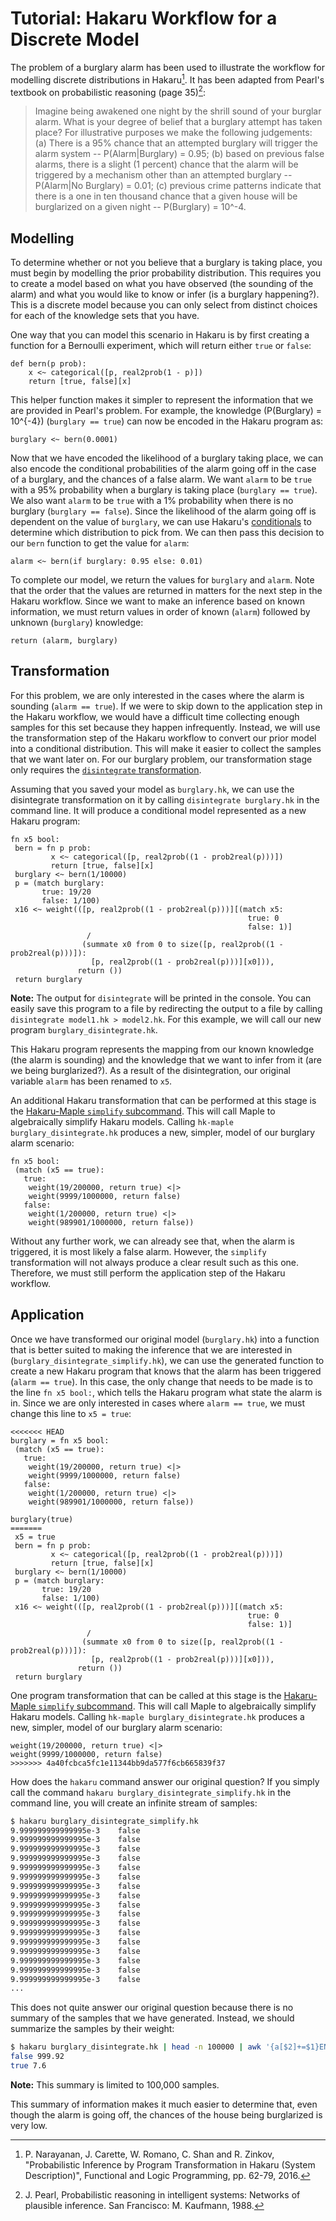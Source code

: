 # Tutorial: Hakaru Workflow for a Discrete Model #

The problem of a burglary alarm has been used to illustrate the workflow for modelling discrete distributions in Hakaru[^1]. It has been adapted from Pearl's textbook on 
probabilistic reasoning (page 35)[^2]:

> Imagine being awakened one night by the shrill sound of your burglar alarm. What is your degree of belief that a burglary attempt has taken place? For illustrative 
> purposes we make the following judgements: (a) There is a 95% chance that an attempted burglary will trigger the alarm system -- P(Alarm|Burglary) = 0.95; (b) based on 
> previous false alarms, there is a slight (1 percent) chance that the alarm will be triggered by a mechanism other than an attempted burglary -- P(Alarm|No Burglary) = 0.01;
> (c) previous crime patterns indicate that there is a one in ten thousand chance that a given house will be burglarized on a given night -- P(Burglary) = 10^-4.

## Modelling ##

To determine whether or not you believe that a burglary is taking place, you must begin by modelling the prior probability distribution. This requires you to create a model
based on what you have observed (the sounding of the alarm) and what you would like to know or infer (is a burglary happening?). This is a discrete model because you can only
select from distinct choices for each of the knowledge sets that you have.

One way that you can model this scenario in Hakaru is by first creating a function for a Bernoulli experiment, which will return either `true` or `false`:

````nohighlight
def bern(p prob):
    x <~ categorical([p, real2prob(1 - p)])
    return [true, false][x]
````

This helper function makes it simpler to represent the information that we are provided in Pearl's problem. For example, the knowledge \(P(Burglary) = 10^{-4}\) 
(`burglary == true`) can now be encoded in the Hakaru program as:

````nohighlight
burglary <~ bern(0.0001)
````

Now that we have encoded the likelihood of a burglary taking place, we can also encode the conditional probabilities of the alarm going off in the case of a burglary,
and the chances of a false alarm. We want `alarm` to be `true` with a 95% probability when a burglary is taking place (`burglary == true`). We also want `alarm` to be
`true` with a 1% probability when there is no burglary (`burglary == false`). Since the likelihood of the alarm going off is dependent on the value of `burglary`, we can
use Hakaru's [conditionals](../lang/cond.md) to determine which distribution to pick from. We can then pass this decision to our `bern` function to get the value for `alarm`:

````nohighlight
alarm <~ bern(if burglary: 0.95 else: 0.01)
````

To complete our model, we return the values for `burglary` and `alarm`. Note that the order that the values are returned in matters for the next step in the Hakaru workflow.
Since we want to make an inference based on known information, we must return values in order of known (`alarm`) followed by unknown (`burglary`) knowledge:

````nohighlight
return (alarm, burglary)
````

## Transformation ##

For this problem, we are only interested in the cases where the alarm is sounding (`alarm == true`). If we were to skip down to the application step in the Hakaru workflow,
we would have a difficult time collecting enough samples for this set because they happen infrequently. Instead, we will use the transformation step of the Hakaru 
workflow to convert our prior model into a conditional distribution. This will make it easier to collect the samples that we want later on. For our burglary problem, our
transformation stage only requires the [`disintegrate` transformation](../transforms/disintegrate.md). 

Assuming that you saved your model as `burglary.hk`, we can use the disintegrate transformation on it by calling `disintegrate burglary.hk` in the command line. It will
produce a conditional model represented as a new Hakaru program:

````nohighlight
fn x5 bool: 
 bern = fn p prob: 
         x <~ categorical([p, real2prob((1 - prob2real(p)))])
         return [true, false][x]
 burglary <~ bern(1/10000)
 p = (match burglary: 
       true: 19/20
       false: 1/100)
 x16 <~ weight(([p, real2prob((1 - prob2real(p)))][(match x5: 
                                                     true: 0
                                                     false: 1)]
                 / 
                (summate x0 from 0 to size([p, real2prob((1 - prob2real(p)))]): 
                  [p, real2prob((1 - prob2real(p)))][x0])),
               return ())
 return burglary
````

**Note:** The output for `disintegrate` will be printed in the console. You can easily save this program to a file by redirecting the output to a file by calling 
`disintegrate model1.hk > model2.hk`. For this example, we will call our new program `burglary_disintegrate.hk`.

This Hakaru program represents the mapping from our known knowledge (the alarm is sounding) and the knowledge that we want to infer from it (are we being burglarized?). As
a result of the disintegration, our original variable `alarm` has been renamed to `x5`.

An additional Hakaru transformation that can be performed at this stage is the [Hakaru-Maple `simplify` subcommand](../transforms/hk-maple.md). This will call Maple to 
algebraically simplify Hakaru models. Calling `hk-maple burglary_disintegrate.hk` produces a new, simpler, model of our burglary alarm scenario:

````nohighlight
fn x5 bool: 
 (match (x5 == true): 
   true: 
    weight(19/200000, return true) <|> 
    weight(9999/1000000, return false)
   false: 
    weight(1/200000, return true) <|> 
    weight(989901/1000000, return false))
````

Without any further work, we can already see that, when the alarm is triggered, it is most likely a false alarm. However, the `simplify` transformation will not always produce a clear
result such as this one. Therefore, we must still perform the application step of the Hakaru workflow.

## Application ##

Once we have transformed our original model (`burglary.hk`) into a function that is better suited to making the inference that we are interested in (`burglary_disintegrate_simplify.hk`),
we can use the generated function to create a new Hakaru program that knows that the alarm has been triggered (`alarm == true`). In this case, the only change that needs to be
made is to the line `fn x5 bool:`, which tells the Hakaru program what state the alarm is in. Since we are only interested in cases where `alarm == true`, we must change this
line to `x5 = true`:

````nohighlight
<<<<<<< HEAD
burglary = fn x5 bool: 
 (match (x5 == true): 
   true: 
    weight(19/200000, return true) <|> 
    weight(9999/1000000, return false)
   false: 
    weight(1/200000, return true) <|> 
    weight(989901/1000000, return false))
	
burglary(true)
=======
 x5 = true
 bern = fn p prob: 
         x <~ categorical([p, real2prob((1 - prob2real(p)))])
         return [true, false][x]
 burglary <~ bern(1/10000)
 p = (match burglary: 
       true: 19/20
       false: 1/100)
 x16 <~ weight(([p, real2prob((1 - prob2real(p)))][(match x5: 
                                                     true: 0
                                                     false: 1)]
                 / 
                (summate x0 from 0 to size([p, real2prob((1 - prob2real(p)))]): 
                  [p, real2prob((1 - prob2real(p)))][x0])),
               return ())
 return burglary
````

One program transformation that can be called at this stage is the [Hakaru-Maple `simplify` subcommand](../transforms/hk-maple.md). This will call Maple to algebraically
simplify Hakaru models. Calling `hk-maple burglary_disintegrate.hk` produces a new, simpler, model of our burglary alarm scenario:

````nohighlight
weight(19/200000, return true) <|> 
weight(9999/1000000, return false)
>>>>>>> 4a40fcbca5fc1e11344bb9da577f6cb665839f37
````

How does the `hakaru` command answer our original question? If you simply call the command `hakaru burglary_disintegrate_simplify.hk` in the command line, you will create an 
infinite stream of samples:

````bash
$ hakaru burglary_disintegrate_simplify.hk
9.999999999999995e-3    false
9.999999999999995e-3    false
9.999999999999995e-3    false
9.999999999999995e-3    false
9.999999999999995e-3    false
9.999999999999995e-3    false
9.999999999999995e-3    false
9.999999999999995e-3    false
9.999999999999995e-3    false
9.999999999999995e-3    false
9.999999999999995e-3    false
9.999999999999995e-3    false
9.999999999999995e-3    false
9.999999999999995e-3    false
9.999999999999995e-3    false
9.999999999999995e-3    false
9.999999999999995e-3    false
...
````

This does not quite answer our original question because there is no summary of the samples that we have generated. Instead, we should summarize the samples by their weight:

````bash
$ hakaru burglary_disintegrate.hk | head -n 100000 | awk '{a[$2]+=$1}END{for (i in a) print i, a[i]}'
false 999.92
true 7.6
````

**Note:** This summary is limited to 100,000 samples.

This summary of information makes it much easier to determine that, even though the alarm is going off, the chances of the house being burglarized is very low.

[^1]: P. Narayanan, J. Carette, W. Romano, C. Shan and R. Zinkov, "Probabilistic Inference by Program Transformation in Hakaru (System Description)", Functional and Logic 
Programming, pp. 62-79, 2016.
[^2]: J. Pearl, Probabilistic reasoning in intelligent systems: Networks of plausible inference. San Francisco: M. Kaufmann, 1988.